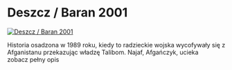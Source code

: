 Deszcz / Baran 2001 
=============
[![Deszcz / Baran 2001 ](http://vidos.pl/images/player.gif)](http://vidos.pl/deszcz-baran-2001)

 Historia osadzona w 1989 roku, kiedy to radzieckie wojska wycofywały się z Afganistanu przekazując władzę Talibom. Najaf, Afgańczyk, ucieka zobacz pełny opis
